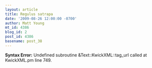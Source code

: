 ```yaml
---
layout: article
title: Regulus satrapa
date: '2009-08-26 12:00:00 -0700'
author: Matt Young
mt_id: 4386
blog_id: 2
post_id: 4386
basename: post_38
---
```

<p><strong>Syntax Error:</strong> Undefined subroutine &Text::KwickXML::tag_url called at KwickXML.pm line 749.
</p>
